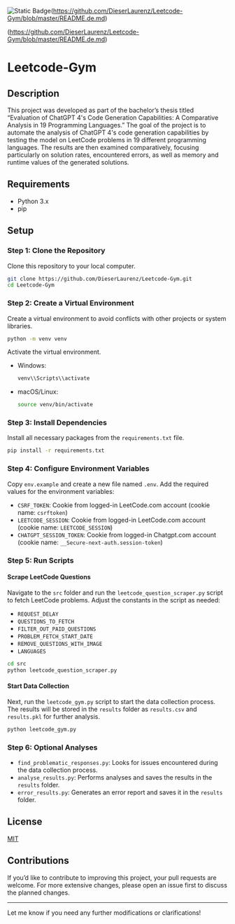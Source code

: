 ![Static Badge](https://img.shields.io/badge/lang-de-blue?style=flat)(https://github.com/DieserLaurenz/Leetcode-Gym/blob/master/README.de.md)


(https://github.com/DieserLaurenz/Leetcode-Gym/blob/master/README.de.md)
# Leetcode-Gym

## Description

This project was developed as part of the bachelor’s thesis titled “Evaluation of ChatGPT 4's Code Generation Capabilities: A Comparative Analysis in 19 Programming Languages.” The goal of the project is to automate the analysis of ChatGPT 4's code generation capabilities by testing the model on LeetCode problems in 19 different programming languages. The results are then examined comparatively, focusing particularly on solution rates, encountered errors, as well as memory and runtime values of the generated solutions.

## Requirements

- Python 3.x
- pip

## Setup

### Step 1: Clone the Repository

Clone this repository to your local computer.

```bash
git clone https://github.com/DieserLaurenz/Leetcode-Gym.git
cd Leetcode-Gym
```

### Step 2: Create a Virtual Environment

Create a virtual environment to avoid conflicts with other projects or system libraries.

```bash
python -m venv venv
```

Activate the virtual environment.

- Windows:
  ```bash
  venv\\Scripts\\activate
  ```
- macOS/Linux:
  ```bash
  source venv/bin/activate
  ```

### Step 3: Install Dependencies

Install all necessary packages from the `requirements.txt` file.

```bash
pip install -r requirements.txt
```

### Step 4: Configure Environment Variables

Copy `env.example` and create a new file named `.env`. Add the required values for the environment variables:

- `CSRF_TOKEN`: Cookie from logged-in LeetCode.com account (cookie name: `csrftoken`)
- `LEETCODE_SESSION`: Cookie from logged-in LeetCode.com account (cookie name: `LEETCODE_SESSION`)
- `CHATGPT_SESSION_TOKEN`: Cookie from logged-in Chatgpt.com account (cookie name: `__Secure-next-auth.session-token`)

### Step 5: Run Scripts

#### Scrape LeetCode Questions

Navigate to the `src` folder and run the `leetcode_question_scraper.py` script to fetch LeetCode problems. Adjust the constants in the script as needed:

- `REQUEST_DELAY`
- `QUESTIONS_TO_FETCH`
- `FILTER_OUT_PAID_QUESTIONS`
- `PROBLEM_FETCH_START_DATE`
- `REMOVE_QUESTIONS_WITH_IMAGE`
- `LANGUAGES`

```bash
cd src
python leetcode_question_scraper.py
```

#### Start Data Collection

Next, run the `leetcode_gym.py` script to start the data collection process. The results will be stored in the `results` folder as `results.csv` and `results.pkl` for further analysis.

```bash
python leetcode_gym.py
```

### Step 6: Optional Analyses

- `find_problematic_responses.py`: Looks for issues encountered during the data collection process.
- `analyse_results.py`: Performs analyses and saves the results in the `results` folder.
- `error_results.py`: Generates an error report and saves it in the `results` folder.

## License

[MIT](LICENSE)

## Contributions

If you’d like to contribute to improving this project, your pull requests are welcome. For more extensive changes, please open an issue first to discuss the planned changes.

--- 

Let me know if you need any further modifications or clarifications!
